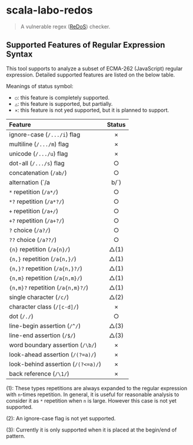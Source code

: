 # scala-labo-redos

> A vulnerable regex ([ReDoS][]) checker.

[ReDoS]: https://en.wikipedia.org/wiki/ReDoS

## Supported Features of Regular Expression Syntax

This tool supports to analyze a subset of ECMA-262 (JavaScript) regular expression.
Detailed supported features are listed on the below table.

Meanings of status symbol:

  - `○`: this feature is completely supported.
  - `△`: this feature is supported, but partially.
  - `×`: this feature is not yed supported, but it is planned to support.

| Feature                            | Status  |
|:-----------------------------------|:-------:|
| ignore-case (`/.../i`) flag        | ×       |
| multiline (`/.../m`) flag          | ×       |
| unicode (`/.../u`) flag            | ×       |
| dot-all (`/.../s`) flag            | ○       |
| concatenation (`/ab/`)             | ○       |
| alternation (`/a|b/`)              | ○       |
| `*` repetition (`/a*/`)            | ○       |
| `*?` repetition (`/a*?/`)          | ○       |
| `+` repetition (`/a+/`)            | ○       |
| `+?` repetition (`/a+?/`)          | ○       |
| `?` choice (`/a?/`)                | ○       |
| `??` choice (`/a??/`)              | ○       |
| `{n}` repetition (`/a{n}/`)        | △(1)    |
| `{n,}` repetition (`/a{n,}/`)      | △(1)    |
| `{n,}?` repetition (`/a{n,}?/`)    | △(1)    |
| `{n,m}` repetition (`/a{n,m}/`)    | △(1)    |
| `{n,m}?` repetition (`/a{n,m}?/`)  | △(1)    |
| single character (`/c/`)           | △(2)    |
| character class (`/[c-d]/`)        | ×       |
| dot (`/./`)                        | ○       |
| line-begin assertion (`/^/`)       | △(3)    |
| line-end assertion (`/$/`)         | △(3)    |
| word boundary assertion (`/\b/`)   | ×       |
| look-ahead assertion (`/(?=a)/`)   | ×       |
| look-behind assertion (`/(?<=a)/`) | ×       |
| back reference (`/\1/`)            | ×       |

(1): These types repetitions are always expanded to the regular expression with `n`-times repetition.
  In general, it is useful for reasonable analysis to consider it as `*` repetition when `n` is large.
  However this case is not yet supported.

(2): An ignore-case flag is not yet supported.

(3): Currently it is only supported when it is placed at the begin/end of pattern.
